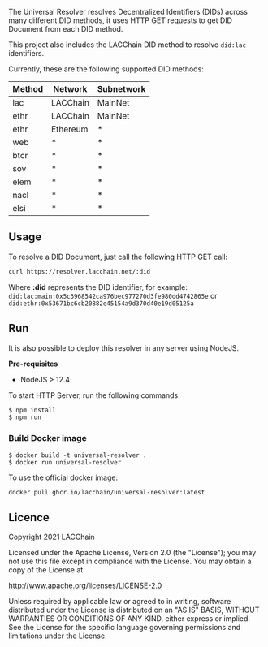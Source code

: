 
The Universal Resolver resolves Decentralized Identifiers (DIDs) across many different DID methods, it uses HTTP GET requests to get DID Document from each DID method.

This project also includes the LACChain DID method to resolve ```did:lac``` identifiers.

Currently, these are the following supported DID methods:


| Method                         |        Network              | Subnetwork |
| -------------------------------| ----------------------------|------------|
| lac                            |     LACChain                |  MainNet   |
| ethr                           |     LACChain                |  MainNet   |
| ethr                           |     Ethereum                |     *      |
| web                            |      *                      |     *      |
| btcr                           |      *                      |     *      |
| sov                            |      *                      |     *      |
| elem                           |      *                      |     *      |
| nacl                           |      *                      |     *      |
| elsi                           |      *                      |     *      |

## Usage

To resolve a DID Document, just call the following HTTP GET call:

```bash
curl https://resolver.lacchain.net/:did
```

Where **:did** represents the DID identifier, for example: ``did:lac:main:0x5c3968542ca976bec977270d3fe980dd4742865e`` or  ``did:ethr:0x53671bc6cb20882e45154a9d370d40e19d05125a`` 

## Run

It is also possible to deploy this resolver in any server using NodeJS.

**Pre-requisites**

- NodeJS  > 12.4

To start HTTP Server, run the following commands:

```bash
$ npm install
$ npm run
```

### Build Docker image

```
$ docker build -t universal-resolver . 
$ docker run universal-resolver
```

To use the official docker image:

```bash
docker pull ghcr.io/lacchain/universal-resolver:latest
```

## Licence

Copyright 2021 LACChain

Licensed under the Apache License, Version 2.0 (the "License"); you may not use this file except in compliance with the License. You may obtain a copy of the License at

http://www.apache.org/licenses/LICENSE-2.0

Unless required by applicable law or agreed to in writing, software distributed under the License is distributed on an "AS IS" BASIS, WITHOUT WARRANTIES OR CONDITIONS OF ANY KIND, either express or implied. See the License for the specific language governing permissions and limitations under the License.